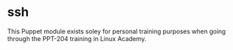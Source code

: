 # ssh

This Puppet module exists soley for personal training purposes when going through the PPT-204 training in Linux Academy.

